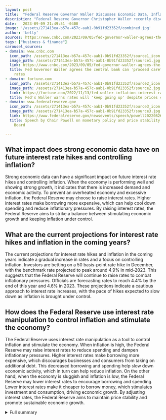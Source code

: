```yaml
---
layout: post
title:  "Federal Reserve Governor Waller Discusses Economic Data, Inflation, and Rate Hike Considerations"
description: "Federal Reserve Governor Christopher Waller recently discussed the impact of the recent round of strong economic data on future interest rate hikes and controlling inflation."
date:   2023-09-09 21:49:51 -0400
image: '/assets/271413ea-b57a-457c-aab1-0b91fd23352f/combined.jpg'
author: 'betty'
sources: https://www.cnbc.com/2023/09/05/fed-governor-waller-agrees-the-central-bank-can-proceed-carefully-on-interest-rates.html https://fortune.com/2022/11/13/fed-waller-inflation-interest-rates-will-keep-going-up-despite-prices-cooling/ https://www.federalreserve.gov/newsevents/speech/powell20220826a.htm https://www.nbcnews.com/business/economy/inflation-rate-december-2022-usa-interest-rate-hikes-analysis-rcna64914 https://www.clevelandfed.org/center-for-inflation-research/inflation-101/why-does-the-fed-care-start https://corporate.vanguard.com/content/corporatesite/us/en/corp/articles/investment-economic-outlook-may-2023.html
tags: ["business & finance"]
carousel_sources:
- domain: www.cnbc.com
  icon_path: /assets/271413ea-b57a-457c-aab1-0b91fd23352f/source1_icon.jpg
  image_path: /assets/271413ea-b57a-457c-aab1-0b91fd23352f/source1.jpg
  link: https://www.cnbc.com/2023/09/05/fed-governor-waller-agrees-the-central-bank-can-proceed-carefully-on-interest-rates.html
  title: Fed Governor Waller agrees the central bank can 'proceed carefully' on interest
    rates
- domain: fortune.com
  icon_path: /assets/271413ea-b57a-457c-aab1-0b91fd23352f/source2_icon.jpg
  image_path: /assets/271413ea-b57a-457c-aab1-0b91fd23352f/source2.jpg
  link: https://fortune.com/2022/11/13/fed-waller-inflation-interest-rates-will-keep-going-up-despite-prices-cooling/
  title: Fed's Waller warns rates will 'keep going up' despite prices cooling | Fortune
- domain: www.federalreserve.gov
  icon_path: /assets/271413ea-b57a-457c-aab1-0b91fd23352f/source3_icon.jpg
  image_path: /assets/271413ea-b57a-457c-aab1-0b91fd23352f/source3.jpg
  link: https://www.federalreserve.gov/newsevents/speech/powell20220826a.htm
  title: Speech by Chair Powell on monetary policy and price stability - Federal Reserve
    Board

---
```


## What impact does strong economic data have on future interest rate hikes and controlling inflation?
Strong economic data can have a significant impact on future interest rate hikes and controlling inflation. When the economy is performing well and showing strong growth, it indicates that there is increased demand and economic activity. To prevent an overheated economy and excessive inflation, the Federal Reserve may choose to raise interest rates. Higher interest rates make borrowing more expensive, which can help cool down spending and reduce inflationary pressures. By raising interest rates, the Federal Reserve aims to strike a balance between stimulating economic growth and keeping inflation under control.

## What are the current projections for interest rate hikes and inflation in the coming years?
The current projections for interest rate hikes and inflation in the coming years indicate a gradual increase in rates and a focus on controlling inflation. Investors are betting on a 50 basis-point rate hike in December, with the benchmark rate projected to peak around 4.9% in mid-2023. This suggests that the Federal Reserve will continue to raise rates to combat inflationary pressures. Officials are forecasting rates to reach 4.4% by the end of this year and 4.6% in 2023. These projections indicate a cautious approach to interest rate increases, with the pace of hikes expected to slow down as inflation is brought under control.

## How does the Federal Reserve use interest rate manipulation to control inflation and stimulate the economy?
The Federal Reserve uses interest rate manipulation as a tool to control inflation and stimulate the economy. When inflation is high, the Federal Reserve may raise interest rates to reduce spending and dampen inflationary pressures. Higher interest rates make borrowing more expensive, which discourages businesses and consumers from taking on additional debt. This decreased borrowing and spending help slow down economic activity, which in turn can help reduce inflation. On the other hand, when the economy is sluggish and inflation is low, the Federal Reserve may lower interest rates to encourage borrowing and spending. Lower interest rates make it cheaper to borrow money, which stimulates investment and consumption, driving economic growth. By adjusting interest rates, the Federal Reserve aims to maintain price stability and promote sustainable economic growth.

<details>
  <summary>Full summary</summary>
Federal Reserve Governor Christopher Waller recently discussed the impact of the recent round of strong economic data on future interest rate hikes and controlling inflation. In his remarks, Waller highlighted the better-than-expected job growth and lower inflation indicated by recent data points. However, he emphasized the need for caution regarding inflation and rate hikes.

Waller also mentioned that the Federal Reserve is considering a 50 basis-point hike at the next meeting in December or the one after that. He stated that the rates will continue to rise and stay high until inflation gets closer to the target. Waller's remarks were consistent with the sentiment expressed by Fed Chair Jerome Powell and other colleagues, who believe that interest-rate increases are far from over, although the pace may slow soon.

Investors are betting on a 50 basis-point rate hike in December, with the benchmark rate projected to peak around 4.9% in mid-2023. Waller highlighted the importance of continued evidence of inflation slowing down before considering a change in policy.

In November, the Fed raised interest rates by 75 basis points and signaled that ongoing increases will be needed to combat high inflation. Officials are forecasting rates to reach 4.4% by the end of this year and 4.6% in 2023, implying a half-point hike in December and a final quarter-point move next year.

The Federal Open Market Committee's focus is on bringing inflation back to the 2 percent goal. To achieve that, the Committee is using tools to bring demand and supply into balance and is prepared for a sustained period of below-trend growth if necessary. The current high inflation is also spreading through the economy, indicating the need for further action.

Despite the slowing U.S. economy, the labor market remains strong but out of balance, with demand exceeding the supply of available workers. Inflation is running above 2 percent, and expectations about future inflation play a role in setting the path of inflation. It is important to keep a restrictive policy stance to return inflation to 2 percent.

In December, inflation in the United States cooled to 6.5%, down from the previous month. This slowing rate of inflation is likely to signal to the Federal Reserve that its efforts to combat high inflation are yielding results. At the same time, the unemployment rate reached a 53-year low of 3.5%, and there are 10.5 million job openings reported. Companies are increasing wages, which Federal Reserve officials believe are translating into higher prices.

Despite these positive developments, there are still concerns about certain countries experiencing high inflation rates that are causing their economies to break down. The establishment of the Federal Reserve was motivated by the need to keep prices stable. One of the ways the Federal Reserve controls inflation is through interest rate manipulation, raising interest rates to combat high inflation and lowering them to stimulate the economy.

Overall, Governor Waller's remarks show that the Federal Reserve is closely monitoring economic data, especially in relation to inflation and interest rates. While there have been positive signs of improvement, caution is still warranted, and further actions may be necessary to control inflation and ensure economic stability.
</details>